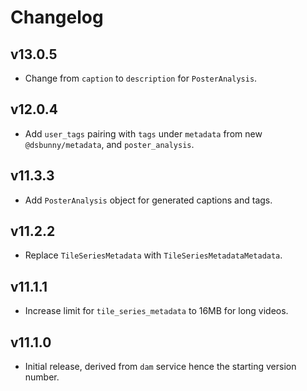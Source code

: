 # Changelog
## v13.0.5
- Change from `caption` to `description` for `PosterAnalysis`.

## v12.0.4
- Add `user_tags` pairing with `tags` under `metadata` from new `@dsbunny/metadata`, and `poster_analysis`.

## v11.3.3
- Add `PosterAnalysis` object for generated captions and tags.

## v11.2.2
- Replace `TileSeriesMetadata` with `TileSeriesMetadataMetadata`.

## v11.1.1
- Increase limit for `tile_series_metadata` to 16MB for long videos.

## v11.1.0
- Initial release, derived from `dam` service hence the starting version number.
